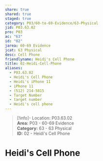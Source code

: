 ```yaml
---  
share: true  
shared: true  
staged: true  
category: P03/60-to-69-Evidence/63-Physical  
jid: P03.63.02  
pro: P03  
ac: "63"  
id: "02"  
jarea: 60-69 Evidence  
jcat: 63 Physical  
desc: Cell Phone  
friendlyname: Heidi's Cell Phone  
title: 02-Heidi-Cell-Phone  
aliases:  
  - P03.63.02  
  - Heidi's Cell Phone  
  - Heidi's iPhone 11  
  - iPhone 11  
  - (512) 214-5815  
  - Target Number  
  - target number  
  - Heidi's cell phone  
---  
```

>[!info]- Location: P03.63.02  
>**Area:** P03 - 60-69 Evidence  
>**Category:** 63 - 63 Physical  
>**ID:** 02 - Heidi's Cell Phone  
  
# Heidi's Cell Phone  
